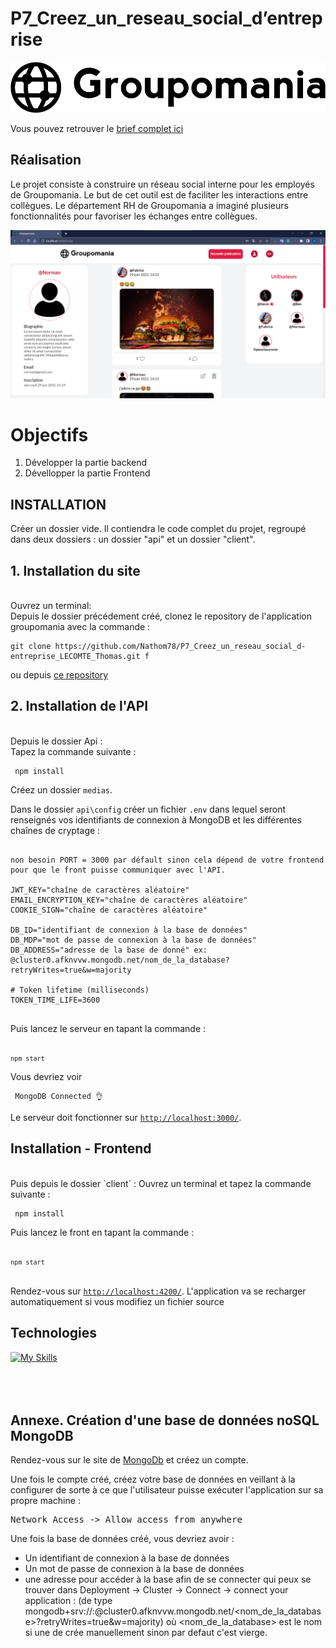 # P7_Creez_un_reseau_social_d’entreprise

![Ohmyfood](./client/public/icon-left-font-monochrome-black.svg)


Vous pouvez retrouver le [brief complet ici](https://course.oc-static.com/projects/DWJ_FR_P7/Cahier+charges+Groupomania.pdf)

## Réalisation

Le projet consiste à construire un réseau social interne pour les employés de Groupomania. Le but de cet outil est de faciliter les interactions entre collègues. Le département RH de Groupomania a imaginé plusieurs fonctionnalités pour favoriser les échanges entre collègues.

![screenshot du site](./client/public/Capture%20d%E2%80%99%C3%A9cran%202022-07-01%20181832.png)

# Objectifs

1. Développer la partie backend
2. Dévellopper la partie Frontend


## INSTALLATION ##

Créer un dossier vide. Il contiendra le code complet du projet, regroupé dans deux dossiers : un dossier "api" et un dossier "client".

## 1. Installation du site ####
<br>
Ouvrez un terminal:
<br>
Depuis le dossier précédement créé, clonez le repository de l'application groupomania avec la commande :
<br>
<pre><code>git clone https://github.com/Nathom78/P7_Creez_un_reseau_social_d-entreprise_LECOMTE_Thomas.git f</code></pre>

ou depuis  [ce repository](https://github.com/Nathom78/P7_Creez_un_reseau_social_d-entreprise_LECOMTE_Thomas.git)
<br>
## 2. Installation de l'API ####
<br>
Depuis le dossier Api :<br>
Tapez la commande suivante : <pre><code> npm install </code></pre>

Créez un dossier `medias`.

Dans le dossier `api\config` créer un fichier `.env` dans lequel seront renseignés vos identifiants de connexion à MongoDB et les différentes chaînes de cryptage :
<pre><code>
non besoin PORT = 3000 par défault sinon cela dépend de votre frontend  pour que le front puisse communiquer avec l'API.

JWT_KEY="chaîne de caractères aléatoire"
EMAIL_ENCRYPTION_KEY="chaîne de caractères aléatoire"
COOKIE_SIGN="chaîne de caractères aléatoire"

DB_ID="identifiant de connexion à la base de données"
DB_MDP="mot de passe de connexion à la base de données"
DB_ADDRESS="adresse de la base de donné" ex: @cluster0.afknvvw.mongodb.net/nom_de_la_database?retryWrites=true&w=majority

# Token lifetime (milliseconds)
TOKEN_TIME_LIFE=3600

</code></pre>

Puis lancez le serveur en tapant la commande :  <pre><code> `npm start`</code></pre>

Vous devriez voir 
<pre><code> MongoDB Connected 👌</code></pre>

Le serveur doit fonctionner sur [`http://localhost:3000/`](http://localhost:3000/).


## Installation - Frontend 
<br>
Puis depuis le dossier `client` :
Ouvrez un terminal et tapez la commande suivante : <pre><code> npm install </code></pre>

Puis lancez le front en tapant la commande : <pre><code> `npm start`</code></pre>
<br>
Rendez-vous sur [`http://localhost:4200/`](http://localhost:4200/). L'application va se recharger automatiquement si vous modifiez un fichier source
<br>
## Technologies

[![My Skills](https://skills.thijs.gg/icons?i=react,js,ts,nodejs,mongodb,express,html,sass,css,git,github)](https://skills.thijs.gg)
<br><br><br><br>
## Annexe. Création d'une base de données noSQL MongoDB

Rendez-vous sur le site de [MongoDb](https://account.mongodb.com/) et créez un compte.

Une fois le compte créé, créez votre base de données en veillant à la configurer de sorte à ce que l'utilisateur puisse exécuter l'application sur sa propre machine :
<pre>Network Access -> Allow access from anywhere</pre>

Une fois la base de données créé, vous devriez avoir :
- Un identifiant de connexion à la base de données
- Un mot de passe de connexion à la base de données
- une adresse pour accéder à la base afin de se connecter qui peux se trouver dans Deployment -> Cluster -> Connect -> connect your application : 
(de type mongodb+srv://<username>:<password>@cluster0.afknvvw.mongodb.net/<nom_de_la_database>?retryWrites=true&w=majority) où <nom_de_la_database> est le nom si une de crée manuellement sinon par defaut c'est vierge.